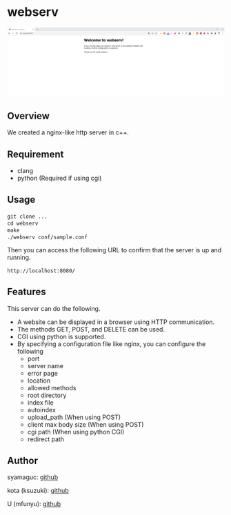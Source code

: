 # webserv

![img](https://github.com/syamaguc/webserv/blob/main/image/htmlpage.png)

## Overview

We created a nginx-like http server in c++.

## Requirement

- clang
- python (Required if using cgi)

## Usage

```
git clone ...
cd webserv
make
./webserv conf/sample.conf
```

Then you can access the following URL to confirm that the server is up and running.

```
http://localhost:8080/
```

## Features

This server can do the following.

- A website can be displayed in a browser using HTTP communication.
- The methods GET, POST, and DELETE can be used.
- CGI using python is supported.
- By specifying a configuration file like nginx, you can configure the following
  - port
  - server name
  - error page
  - location
  - allowed methods
  - root directory
  - index file
  - autoindex
  - upload_path (When using POST)
  - client max body size (When using POST)
  - cgi path (When using python CGI)
  - redirect path

## Author

syamaguc: [github](https://github.com/syamaguc)

kota (ksuzuki): [github](https://github.com/kotabrog)

U (mfunyu): [github](https://github.com/mfunyu)
